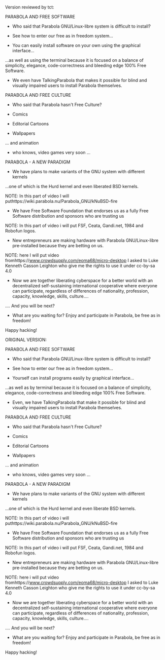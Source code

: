Version reviewed by tct:

PARABOLA AND FREE SOFTWARE

* Who said that Parabola GNU/Linux-libre system is difficult to install?

* See how to enter our free as in freedom system...

* You can easily install software on your own using the graphical
interface...

...as well as using the terminal because it is focused on a balance of
simplicity, elegance, code-correctness and bleeding edge 100% Free Software.

* We even have TalkingParabola that makes it possible for blind and
visually impaired users to install Parabola themselves.

PARABOLA AND FREE CULTURE

* Who said that Parabola hasn't Free Culture?

* Comics

* Editorial Cartoons

* Wallpapers

... and animation

* who knows, video games very soon ...

PARABOLA - A NEW PARADIGM

* We have plans to make variants of the GNU system with different kernels

...one of which is the Hurd kernel and even liberated BSD kernels.

NOTE: In this part of video I will puthttps://wiki.parabola.nu/Parabola_GNU/kNuBSD-fire

* We have Free Software Foundation that endorses us as a fully Free
Software distribution and sponsors who are trusting us

NOTE: In this part of video i will put FSF, Ceata, Gandi.net, 1984 and
Robofun logos.

* New entrepreneurs are making hardware with Parabola GNU/Linux-libre
pre-installed because they are betting on us.

NOTE: here I will put video fromhttps://www.crowdsupply.com/eoma68/micro-desktop I asked to Luke Kenneth
Casson Leighton who give me the rights to use it under cc-by-sa 4.0

* Now we are together liberating cyberspace for a better world with an
decentralized self-sustaining international cooperative where everyone
can participate, regardless of differences of nationality, profession,
capacity, knowledge, skills, culture....

.... And you will be next?

* What are you waiting for? Enjoy and participate in Parabola, be free
as in freedom!

Happy hacking!


ORIGINAL VERSION:


PARABOLA AND FREE SOFTWARE

* Who said that Parabola GNU/Linux-libre system is difficult to install?

* See how to enter our free as in freedom system...

* Yourself can install programs easily by graphical interface...

...as well as by terminal because it is focused on a balance of
simplicity, elegance, code-correctness and bleeding edge 100% Free Software.

* Even, we have TalkingParabola that make it possible for blind and
visually impaired users to install Parabola themselves.

PARABOLA AND FREE CULTURE

* Who said that Parabola hasn't Free Culture?

* Comics

* Editorial Cartoons

* Wallpapers

... and animation

* who knows, video games very soon ...

PARABOLA - A NEW PARADIGM

* We have plans to make variants of the GNU system with different kernels

...one of which is the Hurd kernel and even liberate BSD kernels.

NOTE: In this part of video i will puthttps://wiki.parabola.nu/Parabola_GNU/kNuBSD-fire

* We have Free Software Foundation that endorses us as a fully Free
Software distribution and sponsors who are trusting us

NOTE: In this part of video i will put FSF, Ceata, Gandi.net, 1984 and
Robofun logos.

* New entrepreneurs are making hardware with Parabola GNU/Linux-libre
pre-installed because they are betting on us.

NOTE: here i will put video fromhttps://www.crowdsupply.com/eoma68/micro-desktop I asked to Luke Kenneth
Casson Leighton who give me the rights to use it under cc-by-sa 4.0

* Now we are together liberating cyberspace for a better world with an
decentralized self-sustaining international cooperative where everyone
can participate, regardless of differences of nationality, profession,
capacity, knowledge, skills, culture....

.... And you will be next?

* What are you waiting for? Enjoy and participate in Parabola, be free
as in freedom!

Happy hacking!

